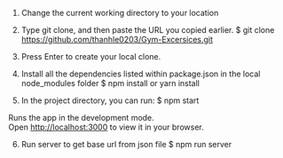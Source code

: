 
1. Change the current working directory to your location

2. Type git clone, and then paste the URL you copied earlier.
$ git clone https://github.com/thanhle0203/Gym-Excersices.git

3. Press Enter to create your local clone.

4. Install all the dependencies listed within package.json in the local node_modules folder
$ npm install or yarn install

5. In the project directory, you can run:
$ npm start

Runs the app in the development mode.\
Open [http://localhost:3000](http://localhost:3000) to view it in your browser.


6. Run server to get base url from json file
$ npm run server
